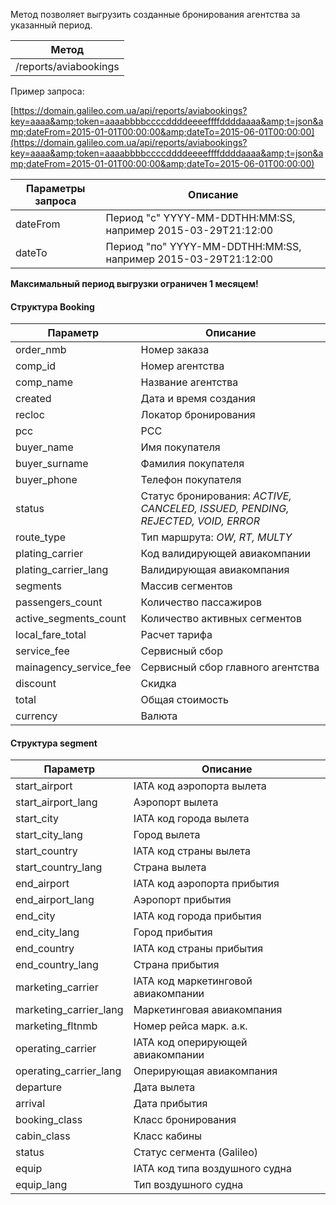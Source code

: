 Метод позволяет выгрузить созданные бронирования агентства за указанный период.

| **Метод** |
| --- |
| /reports/aviabookings |

Пример запроса:

[https://domain.galileo.com.ua/api/reports/aviabookings?key=aaaa&amp;token=aaaabbbbccccddddeeeeffffddddaaaa&amp;t=json&amp;dateFrom=2015-01-01T00:00:00&amp;dateTo=2015-06-01T00:00:00](https://domain.galileo.com.ua/api/reports/aviabookings?key=aaaa&amp;token=aaaabbbbccccddddeeeeffffddddaaaa&amp;t=json&amp;dateFrom=2015-01-01T00:00:00&amp;dateTo=2015-06-01T00:00:00)

| **Параметры запроса** | **Описание** |
| --- | --- |
| dateFrom | Период "с" YYYY-MM-DDTHH:MM:SS, например 2015-03-29T21:12:00 |
| dateTo | Период "по" YYYY-MM-DDTHH:MM:SS, например 2015-03-29T21:12:00 |

**Максимальный период выгрузки ограничен 1 месяцем!**

#### Структура Booking

| **Параметр** | **Описание** |
| --- | --- |
| order\_nmb | Номер заказа |
| comp\_id | Номер агентства |
| comp\_name | Название агентства |
| created | Дата и время создания |
| recloc | Локатор бронирования |
| pcc | PCC |
| buyer\_name | Имя покупателя |
| buyer\_surname | Фамилия покупателя |
| buyer\_phone | Телефон покупателя |
| status | Статус бронирования: _ACTIVE, CANCELED, ISSUED, PENDING, REJECTED, VOID, ERROR_ |
| route\_type | Тип маршрута: _OW, RT, MULTY_ |
| plating\_carrier | Код валидирующей авиакомпании |
| plating\_carrier\_lang | Валидирующая авиакомпания |
| segments | Массив сегментов |
| passengers\_count | Количество пассажиров |
| active\_segments\_count | Количество активных сегментов |
| local\_fare\_total | Расчет тарифа |
| service\_fee | Сервисный сбор |
| mainagency\_service\_fee | Сервисный сбор главного агентства |
| discount | Скидка |
| total | Общая стоимость |
| currency | Валюта |

#### 

#### Структура segment

| **Параметр** | **Описание** |
| --- | --- |
| start\_airport | IATA код аэропорта вылета |
| start\_airport\_lang | Аэропорт вылета |
| start\_city | IATA код города вылета |
| start\_city\_lang | Город вылета |
| start\_country | IATA код страны вылета |
| start\_country\_lang | Страна вылета |
| end\_airport | IATA код аэропорта прибытия |
| end\_airport\_lang | Аэропорт прибытия |
| end\_city | IATA код города прибытия |
| end\_city\_lang | Город прибытия |
| end\_country | IATA код страны прибытия |
| end\_country\_lang | Страна прибытия |
| marketing\_carrier | IATA код маркетинговой авиакомпании |
| marketing\_carrier\_lang | Маркетинговая авиакомпания |
| marketing\_fltnmb | Номер рейса марк. а.к. |
| operating\_carrier | IATA код оперирующей авиакомпании |
| operating\_carrier\_lang | Оперирующая авиакомпания |
| departure | Дата вылета |
| arrival | Дата прибытия |
| booking\_class | Класс бронирования |
| cabin\_class | Класс кабины |
| status | Статус сегмента \(Galileo\) |
| equip | IATA код типа воздушного судна |
| equip\_lang | Тип воздушного судна |



